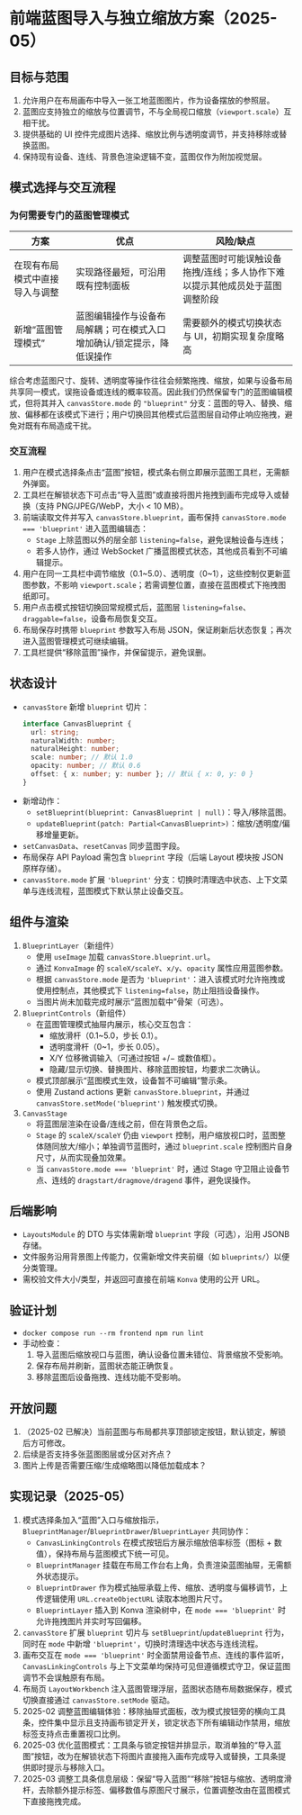# 前端蓝图导入与独立缩放方案（2025-05）

## 目标与范围
1. 允许用户在布局画布中导入一张工地蓝图图片，作为设备摆放的参照层。
2. 蓝图应支持独立的缩放与位置调节，不与全局视口缩放（`viewport.scale`）互相干扰。
3. 提供基础的 UI 控件完成图片选择、缩放比例与透明度调节，并支持移除或替换蓝图。
4. 保持现有设备、连线、背景色渲染逻辑不变，蓝图仅作为附加视觉层。

## 模式选择与交互流程

### 为何需要专门的蓝图管理模式

| 方案 | 优点 | 风险/缺点 |
| --- | --- | --- |
| 在现有布局模式中直接导入与调整 | 实现路径最短，可沿用既有控制面板 | 调整蓝图时可能误触设备拖拽/连线；多人协作下难以提示其他成员处于蓝图调整阶段 |
| 新增“蓝图管理模式” | 蓝图编辑操作与设备布局解耦；可在模式入口增加确认/锁定提示，降低误操作 | 需要额外的模式切换状态与 UI，初期实现复杂度略高 |

综合考虑蓝图尺寸、旋转、透明度等操作往往会频繁拖拽、缩放，如果与设备布局共享同一模式，误拖设备或连线的概率较高。因此我们仍然保留专门的蓝图编辑模式，但将其并入 `canvasStore.mode` 的 `"blueprint"` 分支：蓝图的导入、替换、缩放、偏移都在该模式下进行；用户切换回其他模式后蓝图层自动停止响应拖拽，避免对既有布局造成干扰。

### 交互流程
1. 用户在模式选择条点击“蓝图”按钮，模式条右侧立即展示蓝图工具栏，无需额外弹窗。
2. 工具栏在解锁状态下可点击“导入蓝图”或直接将图片拖拽到画布完成导入或替换（支持 PNG/JPEG/WebP，大小 < 10 MB）。
3. 前端读取文件并写入 `canvasStore.blueprint`，画布保持 `canvasStore.mode === 'blueprint'` 进入蓝图编辑态：
   - `Stage` 上除蓝图以外的层全部 `listening=false`，避免误触设备与连线；
   - 若多人协作，通过 WebSocket 广播蓝图模式状态，其他成员看到不可编辑提示。
4. 用户在同一工具栏中调节缩放（0.1~5.0）、透明度（0~1），这些控制仅更新蓝图参数，不影响 `viewport.scale`；若需调整位置，直接在蓝图模式下拖拽图纸即可。
5. 用户点击模式按钮切换回常规模式后，蓝图层 `listening=false`、`draggable=false`，设备布局恢复交互。
6. 布局保存时携带 `blueprint` 参数写入布局 JSON，保证刷新后状态恢复；再次进入蓝图管理模式可继续编辑。
7. 工具栏提供“移除蓝图”操作，并保留提示，避免误删。

## 状态设计
- `canvasStore` 新增 `blueprint` 切片：
  ```ts
  interface CanvasBlueprint {
    url: string;
    naturalWidth: number;
    naturalHeight: number;
    scale: number; // 默认 1.0
    opacity: number; // 默认 0.6
    offset: { x: number; y: number }; // 默认 { x: 0, y: 0 }
  }
  ```
- 新增动作：
  - `setBlueprint(blueprint: CanvasBlueprint | null)`：导入/移除蓝图。
  - `updateBlueprint(patch: Partial<CanvasBlueprint>)`：缩放/透明度/偏移增量更新。
- `setCanvasData`、`resetCanvas` 同步蓝图字段。
- 布局保存 API Payload 需包含 `blueprint` 字段（后端 Layout 模块按 JSON 原样存储）。
- `canvasStore.mode` 扩展 `'blueprint'` 分支：切换时清理选中状态、上下文菜单与连线流程，蓝图模式下默认禁止设备交互。

## 组件与渲染
1. `BlueprintLayer`（新组件）
   - 使用 `useImage` 加载 `canvasStore.blueprint.url`。
   - 通过 `KonvaImage` 的 `scaleX/scaleY`、`x/y`、`opacity` 属性应用蓝图参数。
   - 根据 `canvasStore.mode` 是否为 `'blueprint'`：进入该模式时允许拖拽或使用控制点，其他模式下 `listening=false`，防止阻挡设备操作。
   - 当图片尚未加载完成时展示“蓝图加载中”骨架（可选）。
2. `BlueprintControls`（新组件）
   - 在蓝图管理模式抽屉内展示，核心交互包含：
     - 缩放滑杆（0.1~5.0，步长 0.1）。
     - 透明度滑杆（0~1，步长 0.05）。
     - X/Y 位移微调输入（可通过按钮 +/− 或数值框）。
     - 隐藏/显示切换、替换图片、移除蓝图按钮，均要求二次确认。
   - 模式顶部展示“蓝图模式生效，设备暂不可编辑”警示条。
   - 使用 Zustand actions 更新 `canvasStore.blueprint`，并通过 `canvasStore.setMode('blueprint')` 触发模式切换。
3. `CanvasStage`
   - 将蓝图层渲染在设备/连线之前，但在背景色之后。
   - `Stage` 的 `scaleX/scaleY` 仍由 `viewport` 控制，用户缩放视口时，蓝图整体随同放大/缩小；单独调节蓝图时，通过 `blueprint.scale` 控制图片自身尺寸，从而实现叠加效果。
   - 当 `canvasStore.mode === 'blueprint'` 时，通过 Stage 守卫阻止设备节点、连线的 `dragstart/dragmove/dragend` 事件，避免误操作。

## 后端影响
- `LayoutsModule` 的 DTO 与实体需新增 `blueprint` 字段（可选），沿用 JSONB 存储。
- 文件服务沿用背景图上传能力，仅需新增文件夹前缀（如 `blueprints/`）以便分类管理。
- 需校验文件大小/类型，并返回可直接在前端 `Konva` 使用的公开 URL。

## 验证计划
- `docker compose run --rm frontend npm run lint`
- 手动检查：
  1. 导入蓝图后缩放视口与蓝图，确认设备位置未错位、背景缩放不受影响。
  2. 保存布局并刷新，蓝图状态能正确恢复。
  3. 移除蓝图后设备拖拽、连线功能不受影响。

## 开放问题
1. （2025-02 已解决）当前蓝图与布局都共享顶部锁定按钮，默认锁定，解锁后方可修改。
2. 后续是否支持多张蓝图图层或分区对齐点？
3. 图片上传是否需要压缩/生成缩略图以降低加载成本？


## 实现记录（2025-05）
1. 模式选择条加入“蓝图”入口与缩放指示，`BlueprintManager`/`BlueprintDrawer`/`BlueprintLayer` 共同协作：
   - `CanvasLinkingControls` 在模式按钮后方展示缩放倍率标签（图标 + 数值），保持布局与蓝图模式下统一可见。
   - `BlueprintManager` 挂载在布局工作台右上角，负责渲染蓝图抽屉，无需额外状态提示。
   - `BlueprintDrawer` 作为模式抽屉承载上传、缩放、透明度与偏移调节，上传逻辑使用 `URL.createObjectURL` 读取本地图片尺寸。
   - `BlueprintLayer` 插入到 Konva 渲染树中，在 `mode === 'blueprint'` 时允许拖拽图片并实时写回偏移。
2. `canvasStore` 扩展 `blueprint` 切片与 `setBlueprint`/`updateBlueprint` 行为，同时在 `mode` 中新增 `'blueprint'`，切换时清理选中状态与连线流程。
3. 画布交互在 `mode === 'blueprint'` 时全面禁用设备节点、连线的事件监听，`CanvasLinkingControls` 与上下文菜单均保持可见但遵循模式守卫，保证蓝图调节不会误触原有布局。
4. 布局页 `LayoutWorkbench` 注入蓝图管理浮层，蓝图状态随布局数据保存，模式切换直接通过 `canvasStore.setMode` 驱动。
5. 2025-02 调整蓝图编辑体验：移除抽屉式面板，改为模式按钮旁的横向工具条，控件集中显示且支持画布锁定开关，锁定状态下所有编辑动作禁用，缩放标签支持点击重置视口比例。
6. 2025-03 优化蓝图模式：工具条与锁定按钮并排显示，取消单独的“导入蓝图”按钮，改为在解锁状态下将图片直接拖入画布完成导入或替换，工具条提供即时提示与移除入口。
7. 2025-03 调整工具条信息层级：保留“导入蓝图”“移除”按钮与缩放、透明度滑杆，去除额外提示标签、偏移数值与原图尺寸展示，位置调整改由在蓝图模式下直接拖拽完成。
